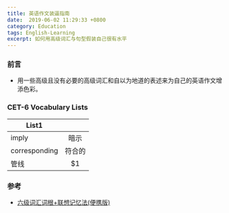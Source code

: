```yaml
---
title: 英语作文装逼指南
date:  2019-06-02 11:29:33 +0800
category: Education
tags: English-Learning
excerpt: 如何用高级词汇与句型假装自己很有水平
---
```


### 前言


- 用一些高级且没有必要的高级词汇和自以为地道的表述来为自己的英语作文增添色彩。

  

### CET-6 Vocabulary Lists




| List1|  |
| -- | :--: |
| imply | 暗示 |
| corresponding | 符合的 |
| 管线 | \$1 |



### 参考

- [六级词汇词根+联想记忆法(便携版)](https://item.jd.com/11653419.html)

